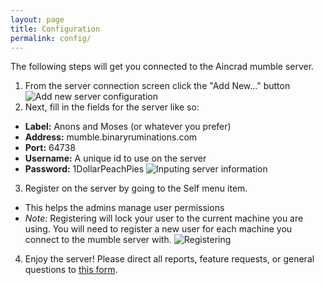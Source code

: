 ```yaml
---
layout: page
title: Configuration
permalink: config/
---
```


The following steps will get you connected to the Aincrad mumble server.

1. From the server connection screen click the "Add New..." button
![Add new server configuration](http://i.imgur.com/oxJbR.png)
2. Next, fill in the fields for the server like so:
  * **Label:** Anons and Moses (or whatever you prefer)
  * **Address:** mumble.binaryruminations.com
  * **Port:** 64738
  * **Username:** A unique id to use on the server
  * **Password:** 1DollarPeachPies
![Inputing server information](http://i.imgur.com/k7ul4.png)
3. Register on the server by going to the Self menu item.
  * This helps the admins manage user permissions
  * _Note:_ Registering will lock your user to the current machine you are using.
  You will need to register a new user for each machine you connect to the mumble
  server with.
![Registering](http://i.imgur.com/keD62.png)
4. Enjoy the server! Please direct all reports, feature requests, or general
questions to [this form]({{site.url}}{{site.baseurl}}/feedback.html).
